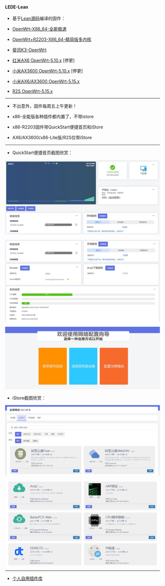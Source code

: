#### LEDE-Lean

* 基于[Lean源码](https://github.com/coolsnowwolf/lede)编译的固件：

* [OpenWrt-X86_64-全能极速](https://www.right.com.cn/forum/thread-4054849-1-1.html) 

* [OpenWrt+R2203-X86_64-精简版多内核](https://www.right.com.cn/forum/forum.php?mod=viewthread&tid=7182055&page=1&extra=)

* [斐讯K3-OpenWrt](https://www.right.com.cn/forum/thread-4052645-1-1.html)

* [红米AX6 OpenWrt-5.10.x](https://www.right.com.cn/forum/forum.php?mod=viewthread&tid=6770103&page=1&extra=#pid14665099) [停更]

* [小米AX3600 OpenWrt-5.10.x](https://www.right.com.cn/forum/forum.php?mod=viewthread&tid=7310044&page=1&extra=#pid15314306) [停更]

* [小米AX6/AX3600 OpenWrt-5.15.x](https://www.right.com.cn/forum/thread-8218915-1-1.html)

* [R2S OpenWrt-5.15.x](https://www.right.com.cn/forum/thread-8239527-1-1.html)

***

* 不出意外，固件每周五上午更新！

* x86-全能版各种插件都内置了，不带istore

* x86-R2203固件带QuickStart便捷首页和iStore

* AX6/AX3600/x86-Lite版/R2S仅带iStore

***

* QuickStart便捷首页截图欣赏：

![jpg](./diy/pic/1.jpg)

![jpg](./diy/pic/2.jpg)

![jpg](./diy/pic/3.jpg)

* iStore截图欣赏：

![jpg](./diy/pic/4.jpg)

![jpg](./diy/pic/5.jpg)

***

* [个人自用插件库](https://github.com/xiangfeidexiaohuo/openwrt-packages)



